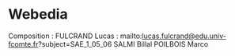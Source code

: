 # Webedia

Composition : FULCRAND Lucas : mailto:lucas.fulcrand@edu.univ-fcomte.fr?subject=SAE_1_05_06  SALMI Billal POILBOIS Marco
